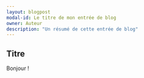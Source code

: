 ```yaml
---
layout: blogpost
modal-id: Le titre de mon entrée de blog
owner: Auteur
description: "Un résumé de cette entrée de blog"
---
```

## Titre

Bonjour !

